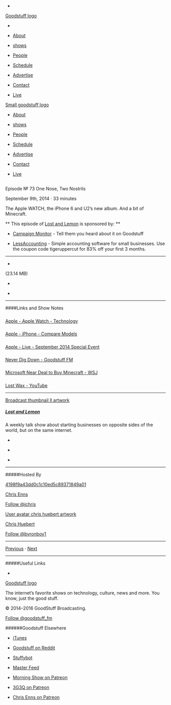 

-
[Goodstuff logo](http://www.goodstuff.fm/)[](/assets/goodstuff_logo-17c1fe6f378352de5d7345f76152130b.svg)

-


-  [About](/about)

-  [shows](/shows)

-  [People](/people)

-  [Schedule](/schedule)

-  [Advertise](/advertise)

-  [Contact](/contact)

-  [Live](/live)


[Small goodstuff logo](http://www.goodstuff.fm/)[](/assets/small_goodstuff_logo-bf032e72b9ec41494f4d90905f1ad619.svg)


-  [About](/about)

-  [shows](/shows)

-  [People](/people)

-  [Schedule](/schedule)

-  [Advertise](/advertise)

-  [Contact](/contact)

-  [Live](/live)


##
Episode № 73
One Nose, Two Nostrils


September 9th, 2014
&middot;
33
minutes


The Apple WATCH, the iPhone 6 and U2&rsquo;s new album. And a bit of Minecraft.


**
This episode of
[Lost and Lemon](/ll)
is sponsored by:
**


-  [Campaign Monitor](http://www.campaignmonitor.com/) - Tell them you heard about it on Goodstuff

-  [LessAccounting](https://lessaccounting.com) - Simple accounting software for small businesses. Use the coupon code tigeruppercut for 83% off your first 3 months.


------------------------------


-
[](https://podcasts-1.feedpress.co/10591/ll-73.mp3)(23.14 MB)

-
[](http://twitter.com/intent/tweet?text=Lost%20and%20Lemon%20%E2%84%96%2073%20on%20@goodstuff_fm%20-%20http://goodstuff.fm/ll/73)

-
[](http://www.facebook.com/sharer/sharer.php?u=http://goodstuff.fm/ll/73)


------------------------------


####Links and Show Notes

#####
[Apple - Apple Watch - Technology](http://www.apple.com/watch/technology/)


#####
[Apple - iPhone - Compare Models](http://www.apple.com/iphone/compare/)


#####
[Apple - Live - September 2014 Special Event](http://www.apple.com/live/2014-sept-event/)


#####
[Never Dig Down - Goodstuff FM](http://goodstuff.fm/neverdigdown/)


#####
[Microsoft Near Deal to Buy Minecraft - WSJ](http://online.wsj.com/articles/microsoft-near-deal-to-buy-minecraft-1410300213?mod=wsj_nview_latest)


#####
[Lost Wax - YouTube](https://www.youtube.com/user/LostWaxOz)


------------------------------


[Broadcast thumbnail ll artwork](/ll)[](https://goodstuffs3.s3.amazonaws.com/uploads/broadcast/image/26/broadcast_thumbnail_ll_artwork.png)

##### [Lost and Lemon](/ll)


A weekly talk show about starting businesses on opposite sides of the world, but on the same internet.

-
[](https://itunes.apple.com/ca/podcast/lost-lemon-brothers-in-business/id467564174?mt=2)

-
[](http://feeds.goodstuff.fm/ll)

-
[](mailto:chris@goodstuff.fm?cc=sponsorship%40goodstuff.fm&subject=%5BGoodStuff%20FM%5D%20Sponsorship%20Inquiry%20for%20Lost%20and%20Lemon)


------------------------------


#####Hosted By


[4198f9a43dd0c1c10ed5c89371849a01](/people/chris-enns)[](http://gravatar.com/avatar/4198f9a43dd0c1c10ed5c89371849a01.png?s=300&r=pg)

[Chris Enns](/people/chris-enns)


[Follow @ichris](https://twitter.com/ichris)


[User avatar chris huebert artwork](/people/chris-huebert)[](https://goodstuffs3.s3.amazonaws.com/uploads/user/avatar/41/user_avatar_chris-huebert_artwork.png)

[Chris Huebert](/people/chris-huebert)


[Follow @byronboy1](https://twitter.com/byronboy1)


------------------------------


[Previous](/ll/72)
&middot;
[Next](/ll/74)


------------------------------


#####Useful Links

-
[](mailto:chris@goodstuff.fm?subject=%5BGoodstuff%20FM%5D%20Feedback%20for%20Lost%20and%20Lemon)


[Goodstuff logo](http://www.goodstuff.fm/)[](/assets/goodstuff_logo-17c1fe6f378352de5d7345f76152130b.svg)


The internet’s favorite shows on technology, culture, news and more. You know, just the good stuff.


&copy; 2014&ndash;2016 GoodStuff Broadcasting.

[Follow @goodstuff_fm](https://twitter.com/goodstufffm)


######Goodstuff Elsewhere

-  [iTunes](https://itunes.apple.com/us/artist/goodstuff-fm/id843385597?mt=2)

-  [Goodstuff on Reddit](https://www.reddit.com/r/Goodstuff_fm/)

-  [Stuffybot](http://stuffybot.goodstuff.fm)

-  [Master Feed](/master/feed)

-  [Morning Show on Patreon](https://www.patreon.com/morningshow)

-  [3G3Q on Patreon](https://www.patreon.com/3g3q)

-  [Chris Enns on Patreon](https://www.patreon.com/ichris)
